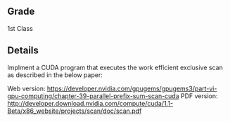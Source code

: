 ## Grade

1st Class

## Details

Implment a CUDA program that executes the work efficient exclusive scan as described in the below paper:

Web version: https://developer.nvidia.com/gpugems/gpugems3/part-vi-gpu-computing/chapter-39-parallel-prefix-sum-scan-cuda
PDF version: http://developer.download.nvidia.com/compute/cuda/1.1-Beta/x86_website/projects/scan/doc/scan.pdf
